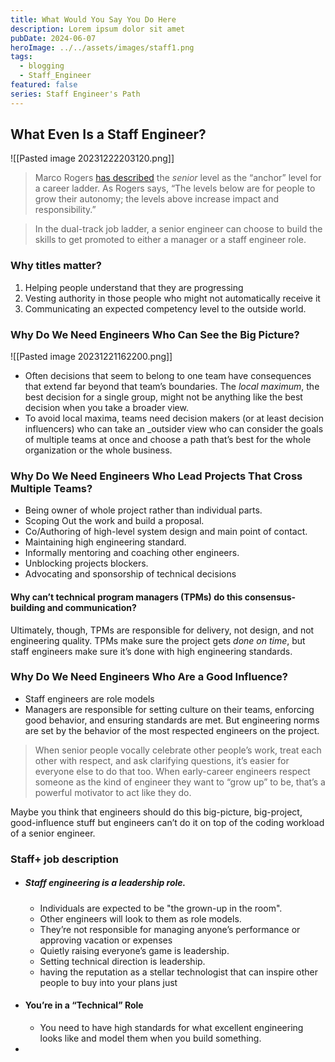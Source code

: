 ```yaml
---
title: What Would You Say You Do Here
description: Lorem ipsum dolor sit amet
pubDate: 2024-06-07
heroImage: ../../assets/images/staff1.png
tags:
  - blogging
  - Staff_Engineer
featured: false
series: Staff Engineer's Path
---
```

## What Even Is a Staff Engineer?
![[Pasted image 20231222203120.png]]
> Marco Rogers [has described](https://oreil.ly/MpwsJ) the _senior_ level as the “anchor” level for a career ladder. As Rogers says, “The levels below are for people to grow their autonomy; the levels above increase impact and responsibility.”

> In the dual-track job ladder, a senior engineer can choose to build the skills to get promoted to either a manager or a staff engineer role.

### Why titles matter?
1. Helping people understand that they are progressing
2. Vesting authority in those people who might not automatically receive it
3. Communicating an expected competency level to the outside world.

### Why Do We Need Engineers Who Can See the Big Picture?
![[Pasted image 20231221162200.png]]
- Often decisions that seem to belong to one team have consequences that extend far beyond that team’s boundaries. The _local maximum_, the best decision for a single group, might not be anything like the best decision when you take a broader view.
- To avoid local maxima, teams need decision makers (or at least decision influencers) who can take an _outsider view who can consider the goals of multiple teams at once and choose a path that’s best for the whole organization or the whole business.

### Why Do We Need Engineers Who Lead Projects That Cross Multiple Teams?
- Being owner of whole project rather than individual parts.
- Scoping Out the work and build a proposal.
- Co/Authoring of high-level system design and main point of contact.
- Maintaining high engineering standard.
- Informally mentoring and coaching other engineers.
- Unblocking projects blockers.
- Advocating and sponsorship of technical decisions 
#### Why can’t technical program managers (TPMs) do this consensus-building and communication?
Ultimately, though, TPMs are responsible for delivery, not design, and not engineering quality. TPMs make sure the project gets _done on time_, but staff engineers make sure it’s done with high engineering standards.

### Why Do We Need Engineers Who Are a Good Influence?
- Staff engineers are role models
- Managers are responsible for setting culture on their teams, enforcing good behavior, and ensuring standards are met. But engineering norms are set by the behavior of the most respected engineers on the project.
> When senior people vocally celebrate other people’s work, treat each other with respect, and ask clarifying questions, it’s easier for everyone else to do that too. When early-career engineers respect someone as the kind of engineer they want to “grow up” to be, that’s a powerful motivator to act like they do.

Maybe you think that engineers should do this big-picture, big-project, good-influence stuff but engineers can’t do it on top of the coding workload of a senior engineer.

### Staff+ job description
- ##### Staff engineering is a _leadership_ role.
	- Individuals are expected to be "the grown-up in the room".
	- Other engineers will look to them as role models.
	- They’re not responsible for managing anyone’s performance or approving vacation or expenses
	- Quietly raising everyone’s game is leadership.
	- Setting technical direction is leadership.
	- having the reputation as a stellar technologist that can inspire other people to buy into your plans just
- #### You’re in a “Technical” Role
	- You need to have high standards for what excellent engineering looks like and model them when you build something.
- 
